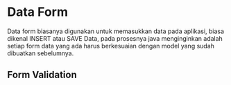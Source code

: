 # Data Form

Data form biasanya digunakan untuk memasukkan data pada aplikasi, biasa dikenal INSERT atau SAVE Data, pada prosesnya java menginginkan adalah setiap form data yang ada harus berkesuaian dengan model yang sudah dibuatkan sebelumnya.

## Form Validation



